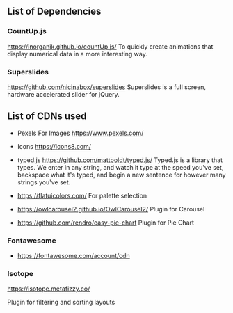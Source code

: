 ## List of Dependencies

### CountUp.js

https://inorganik.github.io/countUp.js/
To quickly create animations that display numerical data in a more interesting way.

### Superslides

https://github.com/nicinabox/superslides
Superslides is a full screen, hardware accelerated slider for jQuery.

## List of CDNs used

-   Pexels
    For Images
    https://www.pexels.com/

-   Icons
    https://icons8.com/

-   typed.js
    https://github.com/mattboldt/typed.js/
    Typed.js is a library that types. We enter in any string, and watch it type at the speed you've set, backspace what it's typed, and begin a new sentence for however many strings you've set.

-   https://flatuicolors.com/
    For palette selection

-   https://owlcarousel2.github.io/OwlCarousel2/
    Plugin for Carousel

-   https://github.com/rendro/easy-pie-chart
    Plugin for Pie Chart

### Fontawesome

-   https://fontawesome.com/account/cdn

### Isotope

https://isotope.metafizzy.co/

Plugin for filtering and sorting layouts
